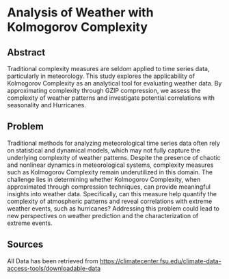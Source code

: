 # Analysis of Weather with Kolmogorov Complexity
## Abstract
Traditional complexity measures are seldom applied to time series data, particularly in meteorology. This study explores the applicability of Kolmogorov Complexity as an analytical tool for evaluating weather data. By approximating complexity through GZIP compression, we assess the complexity of weather patterns and investigate potential correlations with seasonality and Hurricanes.

## Problem
Traditional methods for analyzing meteorological time series data often rely on statistical and dynamical models, which may not fully capture the underlying complexity of weather patterns. Despite the presence of chaotic and nonlinear dynamics in meteorological systems, complexity measures such as Kolmogorov Complexity remain underutilized in this domain. The challenge lies in determining whether Kolmogorov Complexity, when approximated through compression techniques, can provide meaningful insights into weather data. Specifically, can this measure help quantify the complexity of atmospheric patterns and reveal correlations with extreme weather events, such as hurricanes? Addressing this problem could lead to new perspectives on weather prediction and the characterization of extreme events.

## Sources
All Data has been retrieved from https://climatecenter.fsu.edu/climate-data-access-tools/downloadable-data

